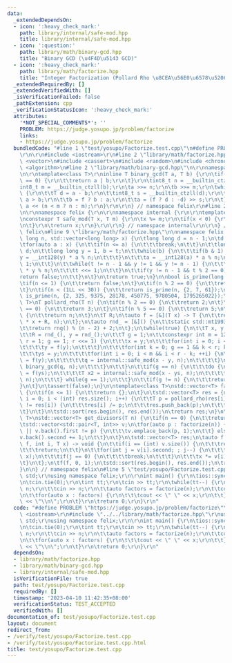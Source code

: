 ```yaml
---
data:
  _extendedDependsOn:
  - icon: ':heavy_check_mark:'
    path: library/internal/safe-mod.hpp
    title: library/internal/safe-mod.hpp
  - icon: ':question:'
    path: library/math/binary-gcd.hpp
    title: "Binary GCD (\u4F4D\u5143 GCD)"
  - icon: ':heavy_check_mark:'
    path: library/math/factorize.hpp
    title: "Integer Factorization (Pollard Rho \u8CEA\u56E0\u6578\u5206\u89E3)"
  _extendedRequiredBy: []
  _extendedVerifiedWith: []
  _isVerificationFailed: false
  _pathExtension: cpp
  _verificationStatusIcon: ':heavy_check_mark:'
  attributes:
    '*NOT_SPECIAL_COMMENTS*': ''
    PROBLEM: https://judge.yosupo.jp/problem/factorize
    links:
    - https://judge.yosupo.jp/problem/factorize
  bundledCode: "#line 1 \"test/yosupo/Factorize.test.cpp\"\n#define PROBLEM \"https://judge.yosupo.jp/problem/factorize\"\
    \r\n\r\n#include <iostream>\r\n#line 2 \"library/math/factorize.hpp\"\n#include\
    \ <vector>\n#include <cassert>\n#include <random>\n#include <chrono>\n#include\
    \ <algorithm>\n#line 2 \"library/math/binary-gcd.hpp\"\n\r\nnamespace felix {\r\
    \n\r\ntemplate<class T>\r\ninline T binary_gcd(T a, T b) {\r\n\tif(a == 0 || b\
    \ == 0) {\r\n\t\treturn a | b;\r\n\t}\r\n\tint8_t n = __builtin_ctzll(a);\r\n\t\
    int8_t m = __builtin_ctzll(b);\r\n\ta >>= n;\r\n\tb >>= m;\r\n\twhile(a != b)\
    \ {\r\n\t\tT d = a - b;\r\n\t\tint8_t s = __builtin_ctzll(d);\r\n\t\tbool f =\
    \ a > b;\r\n\t\tb = f ? b : a;\r\n\t\ta = (f ? d : -d) >> s;\r\n\t}\r\n\treturn\
    \ a << (n < m ? n : m);\r\n}\r\n\r\n} // namespace felix\r\n#line 2 \"library/internal/safe-mod.hpp\"\
    \n\r\nnamespace felix {\r\n\r\nnamespace internal {\r\n\r\ntemplate<class T>\r\
    \nconstexpr T safe_mod(T x, T m) {\r\n\tx %= m;\r\n\tif(x < 0) {\r\n\t\tx += m;\r\
    \n\t}\r\n\treturn x;\r\n}\r\n\r\n} // namespace internal\r\n\r\n} // namespace\
    \ felix\n#line 9 \"library/math/factorize.hpp\"\n\nnamespace felix {\n\nbool is_prime(long\
    \ long n, std::vector<long long> x) {\n\tlong long d = n - 1;\n\td >>= __builtin_ctzll(d);\n\
    \tfor(auto a : x) {\n\t\tif(n <= a) {\n\t\t\tbreak;\n\t\t}\n\t\tlong long t =\
    \ d;\n\t\tlong long y = 1, b = t;\n\t\twhile(b) {\n\t\t\tif(b & 1) {\n\t\t\t\t\
    y = __int128(y) * a % n;\n\t\t\t}\n\t\t\ta = __int128(a) * a % n;\n\t\t\tb >>=\
    \ 1;\n\t\t}\n\t\twhile(t != n - 1 && y != 1 && y != n - 1) {\n\t\t\ty = __int128(y)\
    \ * y % n;\n\t\t\tt <<= 1;\n\t\t}\n\t\tif(y != n - 1 && t % 2 == 0) {\n\t\t\t\
    return false;\n\t\t}\n\t}\n\treturn true;\n}\n\nbool is_prime(long long n) {\n\
    \tif(n <= 1) {\n\t\treturn false;\n\t}\n\tif(n % 2 == 0) {\n\t\treturn n == 2;\n\
    \t}\n\tif(n < (1LL << 30)) {\n\t\treturn is_prime(n, {2, 7, 61});\n\t}\n\treturn\
    \ is_prime(n, {2, 325, 9375, 28178, 450775, 9780504, 1795265022});\n}\n\ntemplate<class\
    \ T>\nT pollard_rho(T n) {\n\tif(n % 2 == 0) {\n\t\treturn 2;\n\t}\n\tif(n % 3\
    \ == 0) {\n\t\treturn 3;\n\t}\n\tif(n % 5 == 0) {\n\t\treturn 5;\n\t}\n\tif(is_prime(n))\
    \ {\n\t\treturn n;\n\t}\n\tT R;\n\tauto f = [&](T x) -> T {\n\t\treturn internal::safe_mod<__int128>(__int128(x)\
    \ * x + R, n);\n\t};\n\tauto rnd_ = [&]() {\n\t\tstatic std::mt19937_64 rng(std::chrono::steady_clock::now().time_since_epoch().count());\n\
    \t\treturn rng() % (n - 2) + 2;\n\t};\n\twhile(true) {\n\t\tT x, y, ys, q = 1;\n\
    \t\tR = rnd_(), y = rnd_();\n\t\tT g = 1;\n\t\tconstexpr int m = 128;\n\t\tfor(int\
    \ r = 1; g == 1; r <<= 1) {\n\t\t\tx = y;\n\t\t\tfor(int i = 0; i < r; i++) {\n\
    \t\t\t\ty = f(y);\n\t\t\t}\n\t\t\tfor(int k = 0; g == 1 && k < r; k += m) {\n\t\
    \t\t\tys = y;\n\t\t\t\tfor(int i = 0; i < m && i < r - k; ++i) {\n\t\t\t\t\ty\
    \ = f(y);\n\t\t\t\t\tq = internal::safe_mod(x - y, n);\n\t\t\t\t}\n\t\t\t\tg =\
    \ binary_gcd(q, n);\n\t\t\t}\n\t\t}\n\t\tif(g == n) {\n\t\t\tdo {\n\t\t\t\tys\
    \ = f(ys);\n\t\t\t\tT x2 = internal::safe_mod(x - ys, n);\n\t\t\t\tg = binary_gcd(x2,\
    \ n);\n\t\t\t} while(g == 1);\n\t\t}\n\t\tif(g != n) {\n\t\t\treturn g;\n\t\t\
    }\n\t}\n\tassert(false);\n}\n\ntemplate<class T>\nstd::vector<T> factorize(T n)\
    \ {\n\tif(n <= 1) {\n\t\treturn {};\n\t}\n\tstd::vector<T> res = {n};\n\tfor(int\
    \ i = 0; i < (int) res.size(); i++) {\n\t\tT p = pollard_rho(res[i]);\n\t\tif(p\
    \ != res[i]) {\n\t\t\tres[i] /= p;\n\t\t\tres.push_back(p);\n\t\t\ti -= 1;\n\t\
    \t}\n\t}\n\tstd::sort(res.begin(), res.end());\n\treturn res;\n}\n\ntemplate<class\
    \ T>\nstd::vector<T> get_divisors(T n) {\n\tif(n == 0) {\n\t\treturn {};\n\t}\n\
    \tstd::vector<std::pair<T, int>> v;\n\tfor(auto p : factorize(n)) {\n\t\tif(v.empty()\
    \ || v.back().first != p) {\n\t\t\tv.emplace_back(p, 1);\n\t\t} else {\n\t\t\t\
    v.back().second += 1;\n\t\t}\n\t}\n\tstd::vector<T> res;\n\tauto f = [&](auto\
    \ f, int i, T x) -> void {\n\t\tif(i == (int) v.size()) {\n\t\t\tres.push_back(x);\n\
    \t\t\treturn;\n\t\t}\n\t\tfor(int j = v[i].second; ; j--) {\n\t\t\tf(f, i + 1,\
    \ x);\n\t\t\tif(j == 0) {\n\t\t\t\tbreak;\n\t\t\t}\n\t\t\tx *= v[i].first;\n\t\
    \t}\n\t};\n\tf(f, 0, 1);\n\tstd::sort(res.begin(), res.end());\n\treturn res;\n\
    }\n\n} // namespace felix\n#line 5 \"test/yosupo/Factorize.test.cpp\"\nusing namespace\
    \ std;\r\nusing namespace felix;\r\n\r\nint main() {\r\n\tios::sync_with_stdio(false);\r\
    \n\tcin.tie(0);\r\n\tint tt;\r\n\tcin >> tt;\r\n\twhile(tt--) {\r\n\t\tlong long\
    \ n;\r\n\t\tcin >> n;\r\n\t\tauto factors = factorize(n);\r\n\t\tcout << factors.size();\r\
    \n\t\tfor(auto x : factors) {\r\n\t\t\tcout << \" \" << x;\r\n\t\t}\r\n\t\tcout\
    \ << \"\\n\";\r\n\t}\r\n\treturn 0;\r\n}\r\n"
  code: "#define PROBLEM \"https://judge.yosupo.jp/problem/factorize\"\r\n\r\n#include\
    \ <iostream>\r\n#include \"../../library/math/factorize.hpp\"\r\nusing namespace\
    \ std;\r\nusing namespace felix;\r\n\r\nint main() {\r\n\tios::sync_with_stdio(false);\r\
    \n\tcin.tie(0);\r\n\tint tt;\r\n\tcin >> tt;\r\n\twhile(tt--) {\r\n\t\tlong long\
    \ n;\r\n\t\tcin >> n;\r\n\t\tauto factors = factorize(n);\r\n\t\tcout << factors.size();\r\
    \n\t\tfor(auto x : factors) {\r\n\t\t\tcout << \" \" << x;\r\n\t\t}\r\n\t\tcout\
    \ << \"\\n\";\r\n\t}\r\n\treturn 0;\r\n}\r\n"
  dependsOn:
  - library/math/factorize.hpp
  - library/math/binary-gcd.hpp
  - library/internal/safe-mod.hpp
  isVerificationFile: true
  path: test/yosupo/Factorize.test.cpp
  requiredBy: []
  timestamp: '2023-04-10 11:42:35+08:00'
  verificationStatus: TEST_ACCEPTED
  verifiedWith: []
documentation_of: test/yosupo/Factorize.test.cpp
layout: document
redirect_from:
- /verify/test/yosupo/Factorize.test.cpp
- /verify/test/yosupo/Factorize.test.cpp.html
title: test/yosupo/Factorize.test.cpp
---
```

